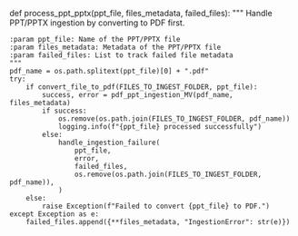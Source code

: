 def process_ppt_pptx(ppt_file, files_metadata, failed_files):
    """
    Handle PPT/PPTX ingestion by converting to PDF first.

    :param ppt_file: Name of the PPT/PPTX file
    :param files_metadata: Metadata of the PPT/PPTX file
    :param failed_files: List to track failed file metadata
    """
    pdf_name = os.path.splitext(ppt_file)[0] + ".pdf"
    try:
        if convert_file_to_pdf(FILES_TO_INGEST_FOLDER, ppt_file):
            success, error = pdf_ppt_ingestion_MV(pdf_name, files_metadata)
            if success:
                os.remove(os.path.join(FILES_TO_INGEST_FOLDER, pdf_name))
                logging.info(f"{ppt_file} processed successfully")
            else:
                handle_ingestion_failure(
                    ppt_file,
                    error,
                    failed_files,
                    os.remove(os.path.join(FILES_TO_INGEST_FOLDER, pdf_name)),
                )
        else:
            raise Exception(f"Failed to convert {ppt_file} to PDF.")
    except Exception as e:
        failed_files.append({**files_metadata, "IngestionError": str(e)})
